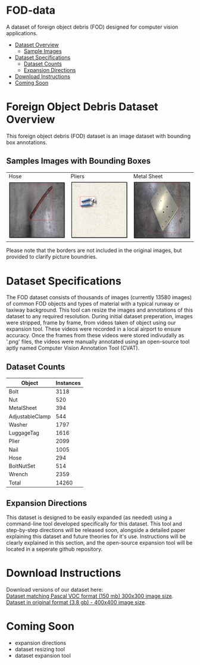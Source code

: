 # FOD-data
A dataset of foreign object debris (FOD) designed for computer vision applications.

* [Dataset Overview](#overview)
  * [Sample Images](#sample_images)
* [Dataset Specifications](#specifications)
  * [Dataset Counts](#dataset_counts)
  * [Expansion Directions](#expansion_directions)
* [Download Instructions](#download_instructions)
* [Coming Soon](#coming_soon)

# <a name="overview"/>Foreign Object Debris Dataset Overview
This foreign object debris (FOD) dataset is an image dataset with bounding box annotations.

## <a name="sample_images"/>Samples Images with Bounding Boxes

<table>
  <tr>
  <td>Hose</td>
  <td>Pliers</td>
  <td>Metal Sheet</td>
 </tr>
 <tr>
  <td><img alt="Hose" src="Examples/Picture1.png"></td>
  <td><img alt="Pliers" src="Examples/Picture2.png"></td>
  <td><img alt="Metal Sheet" src="Examples/Picture3.png"></td>
 </tr>
</table>

Please note that the borders are not included in the original images, but provided to clarify picture boundries.

# <a name="specifications"/>Dataset Specifications
The FOD dataset consists of thousands of images (currently 13580 images) of common FOD objects and types of material with a typical runway or taxiway background. This tool can resize the images and annotations of this dataset to any required resolution. During initial dataset preperation, images were stripped, frame by frame, from videos taken of object using our expansion tool. These videos were recorded in a local airport to ensure accuracy. Once the frames from these videos were stored indivudally as '.png' files, the videos were manually annotated using an open-source tool aptly named Computer Vision Annotation Tool (CVAT).

## <a name="dataset_counts"/>Dataset Counts
| Object | Instances |
|--------|-------|
| Bolt  | 3118  |
| Nut | 520 |
| MetalSheet | 394 |
| AdjustableClamp | 544 |
| Washer | 1797 |
| LuggageTag | 1616 |
| Plier | 2099 |
| Nail | 1005 |
| Hose | 294 |
| BoltNutSet | 514 |
| Wrench | 2359 |
| Total | 14260 |

## <a name="expansion_directions"/>Expansion Directions
This dataset is designed to be easily expanded (as needed) using a command-line tool developed specifically for this dataset. This tool and step-by-step directions will be released soon, alongside a detailed paper explaining this dataset and future theories for it's use. Instructions will be clearly explained in this section, and the open-source expansion tool will be located in a seperate github repository.

# <a name="download_instructions"/>Download Instructions
Download versions of our dataset here:  
[Dataset matching Pascal VOC format (150 mb) 300x300 image size](https://drive.google.com/uc?id=1x6kc8gLNE-2dAKODBIVSQEAoXw8RmTSk&export=download).  
[Dataset in original format (3.8 gb) - 400x400 image size](https://docs.google.com/uc?export=download&id=1wkw1sINcNPRGzXg_vw212Hsi4INB7UrN).  

# <a name="coming_soon"/>Coming Soon
- expansion directions
- dataset resizing tool
- dataset expansion tool
